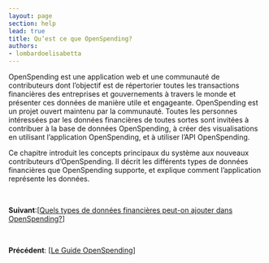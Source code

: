 ```yaml
---
layout: page
section: help
lead: true
title: Qu’est ce que OpenSpending?
authors:
- lombardoelisabetta
---
```

OpenSpending est une application web et une communauté de contributeurs dont l’objectif est de répertorier toutes les transactions financières des entreprises et gouvernements à travers le monde et présenter ces données de manière utile et engageante. OpenSpending est un projet ouvert maintenu par la communauté. Toutes les personnes intéressées par les données financières de toutes sortes sont invitées à contribuer à la base de données OpenSpending, à créer des visualisations en utilisant l’application OpenSpending, et à utiliser l’API OpenSpending.

Ce chapitre introduit les concepts principaux du système aux nouveaux contributeurs d’OpenSpending. Il décrit les différents types de données financières que OpenSpending supporte, et explique comment l’application représente les données.

&nbsp;

**Suivant**:[<a href="./quels-types-de-donnees-financieres-peut-on-ajouter-dans-openspending/">Quels types de données financières peut-on ajouter dans OpenSpending?</a>]

&nbsp;

**Précédent**: [<a href="./">Le Guide OpenSpending</a>]
